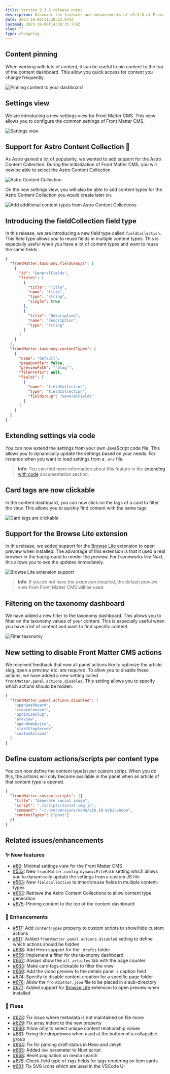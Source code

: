 ```yaml
---
title: Version 9.3.0 release notes
description: Discover the features and enhancements of v9.3.0 of Front Matter CMS, Content types from Astro Content Collection, new fieldCollection field, and much more
date: 2023-10-06T11:20:22.074Z
lastmod: 2023-10-06T14:30:35.774Z
slug: ""
type: changelog
---
```


<!-- markdownlint-disable MD013 MD041 -->

## Content pinning

When working with lots of content, it can be useful to pin content to the top of the content dashboard. This allow you quick access for content you change frequently.

![Pinning content to your dashboard](/releases/v9.3.0/content-pinning.png)

## Settings view

We are introducing a new settings view for Front Matter CMS. This view allows you to configure the common settings of Front Matter CMS.

![Settings view](/releases/v9.3.0/settings-view.png)

## Support for Astro Content Collection 🚀

As Astro gained a lot of popularity, we wanted to add support for the Astro Content Collection. During the initialization of Front Matter CMS, you will now be able to select the Astro Content Collection.

![Astro Content Collection](/releases/v9.3.0/astro-content-collections.png)

On the new settings view, you will also be able to add content types for the Astro Content Collection you would create later on.

![Add additional content types from Astro Content Collections](/releases/v9.3.0/astro-content-collections-settings.png)

## Introducing the fieldCollection field type

In this release, we are introducing a new field type called `fieldCollection`. This field type allows you to reuse fields in multiple content types. This is especially useful when you have a lot of content types and want to reuse the same fields.

```json {{ "title": "Example configuration" }}
{
  "frontMatter.taxonomy.fieldGroups": [
    {
      "id": "GeneralFields",
      "fields": [
        {
          "title": "Title",
          "name": "title",
          "type": "string",
          "single": true
        },
        {
          "title": "Description",
          "name": "description",
          "type": "string"
        }
      ]
    }
  ],
  "frontMatter.taxonomy.contentTypes": [
    {
      "name": "default",
      "pageBundle": false,
      "previewPath": "'blog'",
      "filePrefix": null,
      "fields": [
        {
          "name": "fieldCollection",
          "type": "fieldCollection",
          "fieldGroup": "GeneralFields"
        }
      ]
    }
  ]
}
```

## Extending settings via code

You can now extend the settings from your own JavaScript code file. This allows you to dynamically update the settings based on your needs. For instance when you want to load settings from a `.env` file.

> **Info**: You can find more information about this feature in the [extending with code](/docs/settings#extending-with-code) documentation section.

## Card tags are now clickable

In the content dashboard, you can now click on the tags of a card to filter the view. This allows you to quickly find content with the same tags.

![Card tags are clickable](/releases/v9.3.0/clickable-tags.png)

## Support for the Browse Lite extension

In this release, we added support for the [Browse Lite](https://marketplace.visualstudio.com/items?itemName=antfu.browse-lite) extension to open preview when installed. The advantage of this extension is that it used a real browser in the background to render the preview. For frameworks like Nuxt, this allows you to see the updates immediately.

![Browse Lite extension support](/releases/v9.3.0/browse-lite-support.png)

> **Info**: If you do not have the extension installed, the default preview view from Front Matter CMS will be used.

## Filtering on the taxonomy dashboard

We have added a new filter to the taxonomy dashboard. This allows you to filter on the taxonomy values of your content. This is especially useful when you have a lot of content and want to find specific content.

![Filter taxonomy](/releases/v9.3.0/taxonomy-filtering.png)

## New setting to disable Front Matter CMS actions

We received feedback that now all panel actions like to optimize the article slug, open a preview, etc. are required. To allow you to disable these actions, we have added a new setting called `frontMatter.panel.actions.disabled`. This setting allows you to specify which actions should be hidden.

```json {{ "title": "Example configuration to disable all actions" }}
{
  "frontMatter.panel.actions.disabled": [
    "openDashboard",
    "createContent",
    "optimizeSlug",
    "preview",
    "openOnWebsite",
    "startStopServer",
    "customActions"
  ]
}
```

## Define custom actions/scripts per content type

You can now define the content type(s) per custom script. When you do this, the actions will only become available in the panel when an article of that content type is opened.

```json {{ "title": "Example configuration" }}
{
  "frontMatter.custom.scripts": [{
    "title": "Generate social image",
    "script": "./scripts/social-img.js",
    "command": "~/.nvm/versions/node/v16.19.0/bin/node",
    "contentTypes": ["post"]
  }]
}
```

## Related issues/enhancements

### ✨ New features

- [#80](https://github.com/estruyf/vscode-front-matter/issues/80): Minimal settings view for the Front Matter CMS
- [#553](https://github.com/estruyf/vscode-front-matter/issues/553): New `frontMatter.config.dynamicFilePath` setting which allows you to dynamically update the settings from a custom JS file
- [#563](https://github.com/estruyf/vscode-front-matter/issues/563): New `fieldCollection` to inherit/reuse fields in multiple content-types
- [#653](https://github.com/estruyf/vscode-front-matter/issues/653): Retrieve the Astro Content Collections to allow content type generation
- [#675](https://github.com/estruyf/vscode-front-matter/issues/675): Pinning content to the top of the content dashboard

### 🎨 Enhancements

- [#517](https://github.com/estruyf/vscode-front-matter/issues/517): Add `contentTypes` property to custom scripts to show/hide custom actions
- [#517](https://github.com/estruyf/vscode-front-matter/issues/517): Added `frontMatter.panel.actions.disabled` setting to define which actions should be hidden
- [#638](https://github.com/estruyf/vscode-front-matter/issues/638): Add Hexo support for the `_drafts` folder
- [#659](https://github.com/estruyf/vscode-front-matter/issues/659): Implement a filter for the taxonomy dashboard
- [#662](https://github.com/estruyf/vscode-front-matter/issues/662): Always show the `all articles` tab with the page counter
- [#663](https://github.com/estruyf/vscode-front-matter/issues/663): Make card tags clickable to filter the view
- [#669](https://github.com/estruyf/vscode-front-matter/issues/669): Add the video preview to the details panel + caption field
- [#674](https://github.com/estruyf/vscode-front-matter/issues/674): Specify to disable content creation for a specific page folder
- [#676](https://github.com/estruyf/vscode-front-matter/issues/676): Allow the `frontmatter.json` file to be placed in a sub-directory
- [#677](https://github.com/estruyf/vscode-front-matter/issues/677): Added support for [Browse Lite](https://marketplace.visualstudio.com/items?itemName=antfu.browse-lite) extension to open preview when installed

### 🐞 Fixes

- [#623](https://github.com/estruyf/vscode-front-matter/issues/623): Fix issue where metadata is not maintained on file move
- [#629](https://github.com/estruyf/vscode-front-matter/issues/629): Fix array indent to the new property
- [#660](https://github.com/estruyf/vscode-front-matter/issues/660): Allow only to select unique content relationship values
- [#661](https://github.com/estruyf/vscode-front-matter/issues/661): Fixing the dropdowns when used at the bottom of a collapsible group
- [#664](https://github.com/estruyf/vscode-front-matter/issues/664): Fix for parsing draft status in Hexo and Jekyll
- [#665](https://github.com/estruyf/vscode-front-matter/issues/665): Added `dev` parameter to Nuxt script
- [#668](https://github.com/estruyf/vscode-front-matter/issues/668): Reset pagination on media search
- [#678](https://github.com/estruyf/vscode-front-matter/issues/678): Check field type of `tags` fields for tags rendering on item cards
- [#681](https://github.com/estruyf/vscode-front-matter/issues/681): Fix SVG icons which are used in the VSCode UI

<!-- markdownlint-enable MD013 MD041-->